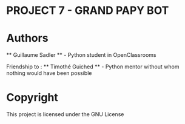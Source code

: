 # PROJECT 7 - GRAND PAPY BOT

# Authors
** Guillaume Sadler ** - Python student in OpenClassrooms

Friendship to :
** Timothé Guiched ** - Python mentor without whom nothing would have been possible

# Copyright
This project is licensed under the GNU License